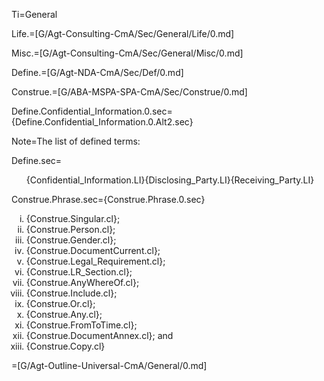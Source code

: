Ti=General

Life.=[G/Agt-Consulting-CmA/Sec/General/Life/0.md]

Misc.=[G/Agt-Consulting-CmA/Sec/General/Misc/0.md]

Define.=[G/Agt-NDA-CmA/Sec/Def/0.md]

Construe.=[G/ABA-MSPA-SPA-CmA/Sec/Construe/0.md]

Define.Confidential_Information.0.sec={Define.Confidential_Information.0.Alt2.sec}

Note=The list of defined terms:

Define.sec=<ol>{Confidential_Information.LI}{Disclosing_Party.LI}{Receiving_Party.LI}</ol>

Construe.Phrase.sec={Construe.Phrase.0.sec}<ol type="i"><li>{Construe.Singular.cl};<li>{Construe.Person.cl};<li>{Construe.Gender.cl};<li>{Construe.DocumentCurrent.cl};<li>{Construe.Legal_Requirement.cl};<li>{Construe.LR_Section.cl};<li>{Construe.AnyWhereOf.cl};<li>{Construe.Include.cl};<li>{Construe.Or.cl};<li>{Construe.Any.cl};<li>{Construe.FromToTime.cl};<li>{Construe.DocumentAnnex.cl}; and<li>{Construe.Copy.cl}</li></ol>

=[G/Agt-Outline-Universal-CmA/General/0.md]
